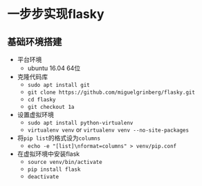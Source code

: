 # 一步步实现flasky

## 基础环境搭建
- 平台环境
    - ubuntu 16.04 64位
- 克隆代码库
    - `sudo apt install git`
    - `git clone https://github.com/miguelgrinberg/flasky.git`
    - `cd flasky`
    - `git checkout 1a`
- 设置虚拟环境
    - `sudo apt install python-virtualenv`
    - `virtualenv venv` or `virtualenv venv --no-site-packages`
- 将`pip list`的格式设为`columns`
    - `echo -e "[list]\nformat=columns" > venv/pip.conf`
- 在虚拟环境中安装flask
    - `source venv/bin/activate`
    - `pip install flask`
    - `deactivate`
